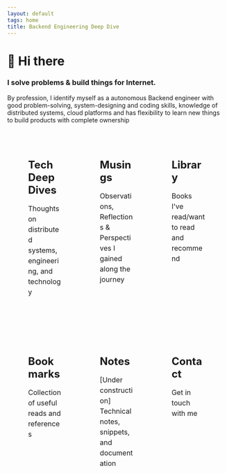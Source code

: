 ```yaml
---
layout: default
tags: home
title: Backend Engineering Deep Dive
---
```


# 👋 Hi there <br/>

### I solve problems & build things for Internet. 

By profession, I identify myself as a autonomous Backend engineer with good problem-solving, system-designing and coding skills, knowledge of distributed systems, cloud platforms and has flexibility to learn new things to build products with complete ownership


<div class="feature-tiles">
  <a href="{{ site.baseurl }}/blog" class="tile">
    <div class="tile-content">
      <h3>Tech Deep Dives</h3>
      <p>Thoughts on distributed systems, engineering, and technology</p>
      <span class="tile-arrow">→</span>
    </div>
  </a>
  
  <a href="{{ site.baseurl }}/thoughts" class="tile">
    <div class="tile-content">
      <h3>Musings</h3>
      <p>Observations, Reflections & Perspectives I gained along the journey</p>
      <span class="tile-arrow">→</span>
    </div>
  </a>

  <a href="{{ site.baseurl }}/library" class="tile">
    <div class="tile-content">
      <h3>Library</h3>
      <p>Books I've read/want to read and recommend</p>
      <span class="tile-arrow">→</span>
    </div>
  </a>

  <a href="{{ site.baseurl }}/bookmarks" class="tile">
    <div class="tile-content">
      <h3>Bookmarks</h3>
      <p>Collection of useful reads and references</p>
      <span class="tile-arrow">→</span>
    </div>
  </a>

  <div class="tile disabled" title="Under Construction">
    <div class="tile-content">
      <h3>Notes</h3>
      <p>[Under construction] Technical notes, snippets, and documentation</p>
      <span class="tile-arrow">→</span>
    </div>
  </div>

  <a href="{{ site.baseurl }}/contact" class="tile">
    <div class="tile-content">
      <h3>Contact</h3>
      <p>Get in touch with me</p>
      <span class="tile-arrow">→</span>
    </div>
  </a>
</div>

<style>
.feature-tiles {
  display: grid;
  grid-template-columns: repeat(3, 1fr);
  gap: 1.5rem;
  margin: 3rem auto;
  max-width: 1200px;
  padding: 0 1rem;
}

@media (max-width: 768px) {
  .feature-tiles {
    grid-template-columns: 1fr;
  }
}

.tile {
  position: relative;
  background: var(--tile-bg);
  border-radius: 12px;
  padding: 2rem;
  text-decoration: none;
  color: inherit;
  transition: all 0.3s ease;
  border: 1px solid var(--tile-border);
  overflow: hidden;
  min-height: 200px;
  display: flex;
  flex-direction: column;
}

.tile::before {
  content: '';
  position: absolute;
  top: 0;
  left: 0;
  width: 100%;
  height: 100%;
  background: var(--tile-gradient);
  opacity: 0;
  transition: opacity 0.3s ease;
  z-index: 1;
}

.tile:hover {
  transform: translateY(-5px);
  box-shadow: var(--tile-shadow-hover);
}

.tile:hover::before {
  opacity: 0.1;
}

.tile-content {
  position: relative;
  z-index: 2;
  flex: 1;
  display: flex;
  flex-direction: column;
}

.tile h3 {
  margin: 0 0 1rem 0;
  font-size: 1.5rem;
  color: var(--text-primary);
}

.tile p {
  margin: 0;
  font-size: 1rem;
  color: var(--text-secondary);
  line-height: 1.5;
  flex-grow: 1;
}

.tile-arrow {
  position: relative;
  font-size: 1.5rem;
  opacity: 0;
  transform: translateX(-10px);
  transition: all 0.3s ease;
  align-self: flex-end;
  margin-top: 1rem;
}

.tile:hover .tile-arrow {
  opacity: 1;
  transform: translateX(0);
}

.tile.disabled {
  cursor: not-allowed;
  background: var(--bg-secondary);
  border: 1px solid var(--border-color);
}

.tile.disabled:hover {
  transform: none;
  box-shadow: none;
}

.tile.disabled:hover::before {
  opacity: 0;
}

.tile.disabled h3,
.tile.disabled p {
  color: var(--text-tertiary);
}

.tile-status {
  font-size: 0.9rem;
  color: var(--text-tertiary);
  margin-top: 1rem;
  align-self: flex-end;
}
</style>